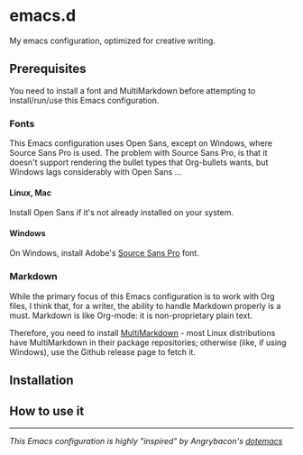 # emacs.d
My emacs configuration, optimized for creative writing.

## Prerequisites ##

You need to install a font and MultiMarkdown before attempting to install/run/use this Emacs configuration.

### Fonts ###

This Emacs configuration uses Open Sans, except on Windows, where Source Sans Pro is used. 
The problem with Source Sans Pro, is that it doesn't support rendering the bullet types that Org-bullets wants, but Windows lags considerably with Open Sans ...

#### Linux, Mac ####

Install Open Sans if it's not already installed on your system.

#### Windows ####

On Windows, install Adobe's [Source Sans Pro](https://github.com/adobe-fonts/source-sans-pro) font. 

### Markdown ###

While the primary focus of this Emacs configuration is to work with Org files, I think that, for a writer, the ability to handle Markdown properly is a must.
Markdown is like Org-mode: it is non-proprietary plain text.

Therefore, you need to install [MultiMarkdown](https://github.com/fletcher/MultiMarkdown-6/releases) - most Linux distributions have MultiMarkdown in their package repositories; otherwise (like, if using Windows), use the Github release page to fetch it.

## Installation ##


## How to use it ##

-------------------------------------------------------------------------------

*This Emacs configuration is highly *"inspired"* by Angrybacon's [dotemacs](https://github.com/angrybacon/dotemacs)*


